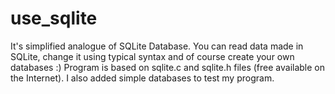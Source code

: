 # use_sqlite
It's simplified analogue of SQLite Database. You can read data made in SQLite, change it using typical syntax and of course create your own databases :)
Program is based on sqlite.c and sqlite.h files (free available on the Internet).
I also added simple databases to test my program.
